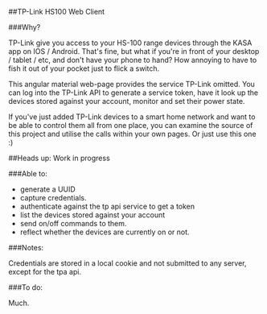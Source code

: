 ##TP-Link HS100 Web Client

###Why?

TP-Link give you access to your HS-100 range devices through the KASA app on IOS / Android. That's fine, but what if you're
in front of your desktop / tablet / etc, and don't have your phone to hand? How annoying to have to fish it out of your pocket
just to flick a switch. 

This angular material web-page provides the service TP-Link omitted. You can log into the TP-Link API to generate a service token,
have it look up the devices stored against your account, monitor and set their power state. 

If you've just added TP-Link devices to a smart home network and want to be able to control them all from one place, you can 
examine the source of this project and utilise the calls within your own pages. Or just use this one :)


##Heads up: Work in progress

###Able to:

 - generate a UUID
 - capture credentials.
 - authenticate against the tp api service to get a token
 - list the devices stored against your account
 - send on/off commands to them.
 - reflect whether the devices are currently on or not.
 
 
###Notes:

Credentials are stored in a local cookie and not submitted to any server, except for the tpa api.

###To do:

Much.

